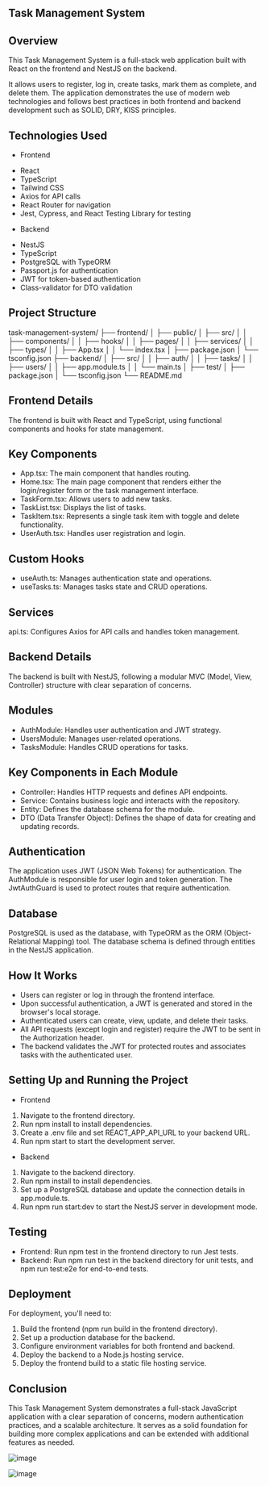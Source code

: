 ## Task Management System

## Overview

This Task Management System is a full-stack web application built with React on the frontend and NestJS on the backend. 

It allows users to register, log in, create tasks, mark them as complete, and delete them. The application demonstrates the use of modern web technologies and follows best practices in both frontend and backend development such as SOLID, DRY, KISS principles.

## Technologies Used

- Frontend

* React
* TypeScript
* Tailwind CSS
* Axios for API calls
* React Router for navigation
* Jest, Cypress, and React Testing Library for testing

- Backend 

* NestJS
* TypeScript
* PostgreSQL with TypeORM
* Passport.js for authentication
* JWT for token-based authentication
* Class-validator for DTO validation

## Project Structure

task-management-system/
├── frontend/
│ ├── public/
│ ├── src/
│ │ ├── components/
│ │ ├── hooks/
│ │ ├── pages/
│ │ ├── services/
│ │ ├── types/
│ │ ├── App.tsx
│ │ └── index.tsx
│ ├── package.json
│ └── tsconfig.json
├── backend/
│ ├── src/
│ │ ├── auth/
│ │ ├── tasks/
│ │ ├── users/
│ │ ├── app.module.ts
│ │ └── main.ts
│ ├── test/
│ ├── package.json
│ └── tsconfig.json
└── README.md

## Frontend Details

The frontend is built with React and TypeScript, using functional components and hooks for state management.

## Key Components

- App.tsx: The main component that handles routing.
- Home.tsx: The main page component that renders either the login/register form or the task management interface.
- TaskForm.tsx: Allows users to add new tasks.
- TaskList.tsx: Displays the list of tasks.
- TaskItem.tsx: Represents a single task item with toggle and delete functionality.
- UserAuth.tsx: Handles user registration and login.

## Custom Hooks

- useAuth.ts: Manages authentication state and operations.
- useTasks.ts: Manages tasks state and CRUD operations.

## Services

api.ts: Configures Axios for API calls and handles token management.

## Backend Details

The backend is built with NestJS, following a modular MVC (Model, View, Controller) structure with clear separation of concerns.

## Modules

- AuthModule: Handles user authentication and JWT strategy.
- UsersModule: Manages user-related operations.
- TasksModule: Handles CRUD operations for tasks.

## Key Components in Each Module

- Controller: Handles HTTP requests and defines API endpoints.
- Service: Contains business logic and interacts with the repository.
- Entity: Defines the database schema for the module.
- DTO (Data Transfer Object): Defines the shape of data for creating and updating records.

## Authentication

The application uses JWT (JSON Web Tokens) for authentication. The AuthModule is responsible for user login and token generation. The JwtAuthGuard is used to protect routes that require authentication.

## Database

PostgreSQL is used as the database, with TypeORM as the ORM (Object-Relational Mapping) tool. The database schema is defined through entities in the NestJS application.

## How It Works

- Users can register or log in through the frontend interface.
- Upon successful authentication, a JWT is generated and stored in the browser's local storage.
- Authenticated users can create, view, update, and delete their tasks.
- All API requests (except login and register) require the JWT to be sent in the Authorization header.
- The backend validates the JWT for protected routes and associates tasks with the authenticated user.

## Setting Up and Running the Project

- Frontend

1. Navigate to the frontend directory.
2. Run npm install to install dependencies.
3. Create a .env file and set REACT_APP_API_URL to your backend URL.
4. Run npm start to start the development server.

- Backend

1. Navigate to the backend directory.
2. Run npm install to install dependencies.
3. Set up a PostgreSQL database and update the connection details in app.module.ts.
4. Run npm run start:dev to start the NestJS server in development mode.

## Testing

- Frontend: Run npm test in the frontend directory to run Jest tests.
- Backend: Run npm run test in the backend directory for unit tests, and npm run test:e2e for end-to-end tests.

## Deployment

For deployment, you'll need to:

1. Build the frontend (npm run build in the frontend directory).
2. Set up a production database for the backend.
3. Configure environment variables for both frontend and backend.
4. Deploy the backend to a Node.js hosting service.
5. Deploy the frontend build to a static file hosting service.

## Conclusion

This Task Management System demonstrates a full-stack JavaScript application with a clear separation of concerns, modern authentication practices, and a scalable architecture. It serves as a solid foundation for building more complex applications and can be extended with additional features as needed.

![image](https://github.com/user-attachments/assets/c4fdeaac-94c0-4abe-a84a-320ed077994b)


![image](https://github.com/user-attachments/assets/9a3a05fe-da01-4567-b7bc-0bf3a635b582)

